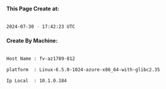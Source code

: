 
   
#### This Page Create at:

```bash

2024-07-30 - 17:42:23 UTC

```

#### Create By Machine:

```bash

Host Name : fv-az1789-812

platform  : Linux-6.5.0-1024-azure-x86_64-with-glibc2.35

Ip Local  : 10.1.0.184

```

